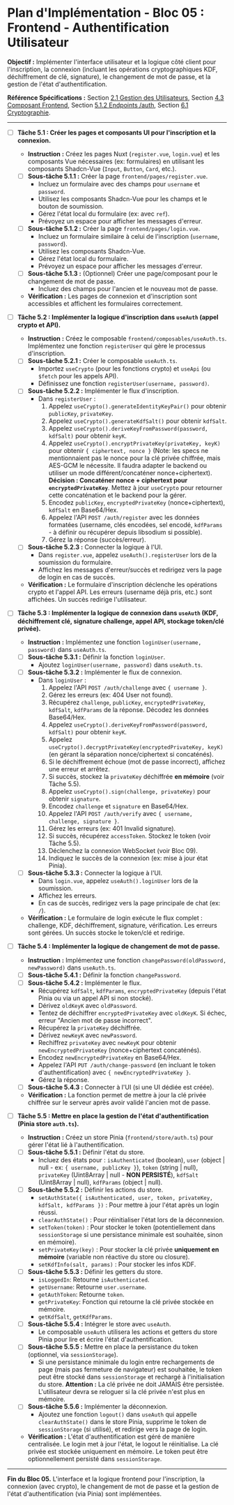# Plan d'Implémentation - Bloc 05 : Frontend - Authentification Utilisateur

**Objectif :** Implémenter l'interface utilisateur et la logique côté client pour l'inscription, la connexion (incluant les opérations cryptographiques KDF, déchiffrement de clé, signature), le changement de mot de passe, et la gestion de l'état d'authentification.

**Référence Spécifications :** Section [2.1 Gestion des Utilisateurs](specifications_techniques.md#21-gestion-des-utilisateurs), Section [4.3 Composant Frontend](specifications_techniques.md#43-composant-frontend), Section [5.1.2 Endpoints /auth](specifications_techniques.md#512-endpoints-auth), Section [6.1 Cryptographie](specifications_techniques.md#61-cryptographie).

---

- [ ] **Tâche 5.1 : Créer les pages et composants UI pour l'inscription et la connexion.**
    - **Instruction :** Créez les pages Nuxt (`register.vue`, `login.vue`) et les composants Vue nécessaires (ex: formulaires) en utilisant les composants Shadcn-Vue (`Input`, `Button`, `Card`, etc.).
    - [ ] **Sous-tâche 5.1.1 :** Créer la page `frontend/pages/register.vue`.
        - Incluez un formulaire avec des champs pour `username` et `password`.
        - Utilisez les composants Shadcn-Vue pour les champs et le bouton de soumission.
        - Gérez l'état local du formulaire (ex: avec `ref`).
        - Prévoyez un espace pour afficher les messages d'erreur.
    - [ ] **Sous-tâche 5.1.2 :** Créer la page `frontend/pages/login.vue`.
        - Incluez un formulaire similaire à celui de l'inscription (`username`, `password`).
        - Utilisez les composants Shadcn-Vue.
        - Gérez l'état local du formulaire.
        - Prévoyez un espace pour afficher les messages d'erreur.
    - [ ] **Sous-tâche 5.1.3 :** (Optionnel) Créer une page/composant pour le changement de mot de passe.
        - Incluez des champs pour l'ancien et le nouveau mot de passe.
    - **Vérification :** Les pages de connexion et d'inscription sont accessibles et affichent les formulaires correctement.

- [ ] **Tâche 5.2 : Implémenter la logique d'inscription dans `useAuth` (appel crypto et API).**
    - **Instruction :** Créez le composable `frontend/composables/useAuth.ts`. Implémentez une fonction `registerUser` qui gère le processus d'inscription.
    - [ ] **Sous-tâche 5.2.1 :** Créer le composable `useAuth.ts`.
        - Importez `useCrypto` (pour les fonctions crypto) et `useApi` (ou `$fetch` pour les appels API).
        - Définissez une fonction `registerUser(username, password)`.
    - [ ] **Sous-tâche 5.2.2 :** Implémenter le flux d'inscription.
        - Dans `registerUser` :
            1. Appelez `useCrypto().generateIdentityKeyPair()` pour obtenir `publicKey`, `privateKey`.
            2. Appelez `useCrypto().generateKdfSalt()` pour obtenir `kdfSalt`.
            3. Appelez `useCrypto().deriveKeyFromPassword(password, kdfSalt)` pour obtenir `keyK`.
            4. Appelez `useCrypto().encryptPrivateKey(privateKey, keyK)` pour obtenir `{ ciphertext, nonce }` (Note: les specs ne mentionnaient pas le nonce pour la clé privée chiffrée, mais AES-GCM le nécessite. Il faudra adapter le backend ou utiliser un mode différent/concaténer nonce+ciphertext). **Décision : Concaténer nonce + ciphertext pour `encryptedPrivateKey`**. Mettez à jour `useCrypto` pour retourner cette concaténation et le backend pour la gérer.
            5. Encodez `publicKey`, `encryptedPrivateKey` (nonce+ciphertext), `kdfSalt` en Base64/Hex.
            6. Appelez l'API `POST /auth/register` avec les données formatées (username, clés encodées, sel encodé, `kdfParams` - à définir ou récupérer depuis libsodium si possible).
            7. Gérez la réponse (succès/erreur).
    - [ ] **Sous-tâche 5.2.3 :** Connecter la logique à l'UI.
        - Dans `register.vue`, appelez `useAuth().registerUser` lors de la soumission du formulaire.
        - Affichez les messages d'erreur/succès et redirigez vers la page de login en cas de succès.
    - **Vérification :** Le formulaire d'inscription déclenche les opérations crypto et l'appel API. Les erreurs (username déjà pris, etc.) sont affichées. Un succès redirige l'utilisateur.

- [ ] **Tâche 5.3 : Implémenter la logique de connexion dans `useAuth` (KDF, déchiffrement clé, signature challenge, appel API, stockage token/clé privée).**
    - **Instruction :** Implémentez une fonction `loginUser(username, password)` dans `useAuth.ts`.
    - [ ] **Sous-tâche 5.3.1 :** Définir la fonction `loginUser`.
        - Ajoutez `loginUser(username, password)` dans `useAuth.ts`.
    - [ ] **Sous-tâche 5.3.2 :** Implémenter le flux de connexion.
        - Dans `loginUser` :
            1. Appelez l'API `POST /auth/challenge` avec `{ username }`.
            2. Gérez les erreurs (ex: 404 User not found).
            3. Récupérez `challenge`, `publicKey`, `encryptedPrivateKey`, `kdfSalt`, `kdfParams` de la réponse. Décodez les données Base64/Hex.
            4. Appelez `useCrypto().deriveKeyFromPassword(password, kdfSalt)` pour obtenir `keyK`.
            5. Appelez `useCrypto().decryptPrivateKey(encryptedPrivateKey, keyK)` (en gérant la séparation nonce/ciphertext si concaténés).
            6. Si le déchiffrement échoue (mot de passe incorrect), affichez une erreur et arrêtez.
            7. Si succès, stockez la `privateKey` déchiffrée **en mémoire** (voir Tâche 5.5).
            8. Appelez `useCrypto().sign(challenge, privateKey)` pour obtenir `signature`.
            9. Encodez `challenge` et `signature` en Base64/Hex.
            10. Appelez l'API `POST /auth/verify` avec `{ username, challenge, signature }`.
            11. Gérez les erreurs (ex: 401 Invalid signature).
            12. Si succès, récupérez `accessToken`. Stockez le token (voir Tâche 5.5).
            13. Déclenchez la connexion WebSocket (voir Bloc 09).
            14. Indiquez le succès de la connexion (ex: mise à jour état Pinia).
    - [ ] **Sous-tâche 5.3.3 :** Connecter la logique à l'UI.
        - Dans `login.vue`, appelez `useAuth().loginUser` lors de la soumission.
        - Affichez les erreurs.
        - En cas de succès, redirigez vers la page principale de chat (ex: `/`).
    - **Vérification :** Le formulaire de login exécute le flux complet : challenge, KDF, déchiffrement, signature, vérification. Les erreurs sont gérées. Un succès stocke le token/clé et redirige.

- [ ] **Tâche 5.4 : Implémenter la logique de changement de mot de passe.**
    - **Instruction :** Implémentez une fonction `changePassword(oldPassword, newPassword)` dans `useAuth.ts`.
    - [ ] **Sous-tâche 5.4.1 :** Définir la fonction `changePassword`.
    - [ ] **Sous-tâche 5.4.2 :** Implémenter le flux.
        - Récupérez `kdfSalt`, `kdfParams`, `encryptedPrivateKey` (depuis l'état Pinia ou via un appel API si non stocké).
        - Dérivez `oldKeyK` avec `oldPassword`.
        - Tentez de déchiffrer `encryptedPrivateKey` avec `oldKeyK`. Si échec, erreur "Ancien mot de passe incorrect".
        - Récupérez la `privateKey` déchiffrée.
        - Dérivez `newKeyK` avec `newPassword`.
        - Rechiffrez `privateKey` avec `newKeyK` pour obtenir `newEncryptedPrivateKey` (nonce+ciphertext concaténés).
        - Encodez `newEncryptedPrivateKey` en Base64/Hex.
        - Appelez l'API `PUT /auth/change-password` (en incluant le token d'authentification) avec `{ newEncryptedPrivateKey }`.
        - Gérez la réponse.
    - [ ] **Sous-tâche 5.4.3 :** Connecter à l'UI (si une UI dédiée est créée).
    - **Vérification :** La fonction permet de mettre à jour la clé privée chiffrée sur le serveur après avoir validé l'ancien mot de passe.

- [ ] **Tâche 5.5 : Mettre en place la gestion de l'état d'authentification (Pinia store `auth.ts`).**
    - **Instruction :** Créez un store Pinia (`frontend/store/auth.ts`) pour gérer l'état lié à l'authentification.
    - [ ] **Sous-tâche 5.5.1 :** Définir l'état du store.
        - Incluez des états pour : `isAuthenticated` (boolean), `user` (object | null - ex: `{ username, publicKey }`), `token` (string | null), `privateKey` (Uint8Array | null - **NON PERSISTÉ**), `kdfSalt` (Uint8Array | null), `kdfParams` (object | null).
    - [ ] **Sous-tâche 5.5.2 :** Définir les actions du store.
        - `setAuthState({ isAuthenticated, user, token, privateKey, kdfSalt, kdfParams })` : Pour mettre à jour l'état après un login réussi.
        - `clearAuthState()` : Pour réinitialiser l'état lors de la déconnexion.
        - `setToken(token)` : Pour stocker le token (potentiellement dans `sessionStorage` si une persistance minimale est souhaitée, sinon en mémoire).
        - `setPrivateKey(key)` : Pour stocker la clé privée **uniquement en mémoire** (variable non réactive du store ou closure).
        - `setKdfInfo(salt, params)` : Pour stocker les infos KDF.
    - [ ] **Sous-tâche 5.5.3 :** Définir les getters du store.
        - `isLoggedIn`: Retourne `isAuthenticated`.
        - `getUsername`: Retourne `user.username`.
        - `getAuthToken`: Retourne `token`.
        - `getPrivateKey`: Fonction qui retourne la clé privée stockée en mémoire.
        - `getKdfSalt`, `getKdfParams`.
    - [ ] **Sous-tâche 5.5.4 :** Intégrer le store avec `useAuth`.
        - Le composable `useAuth` utilisera les actions et getters du store Pinia pour lire et écrire l'état d'authentification.
    - [ ] **Sous-tâche 5.5.5 :** Mettre en place la persistance du token (optionnel, via `sessionStorage`).
        - Si une persistance minimale du login entre rechargements de page (mais pas fermeture de navigateur) est souhaitée, le token peut être stocké dans `sessionStorage` et rechargé à l'initialisation du store. **Attention :** La clé privée ne doit JAMAIS être persistée. L'utilisateur devra se reloguer si la clé privée n'est plus en mémoire.
    - [ ] **Sous-tâche 5.5.6 :** Implémenter la déconnexion.
        - Ajoutez une fonction `logout()` dans `useAuth` qui appelle `clearAuthState()` dans le store Pinia, supprime le token de `sessionStorage` (si utilisé), et redirige vers la page de login.
    - **Vérification :** L'état d'authentification est géré de manière centralisée. Le login met à jour l'état, le logout le réinitialise. La clé privée est stockée uniquement en mémoire. Le token peut être optionnellement persisté dans `sessionStorage`.

---
**Fin du Bloc 05.** L'interface et la logique frontend pour l'inscription, la connexion (avec crypto), le changement de mot de passe et la gestion de l'état d'authentification (via Pinia) sont implémentées.